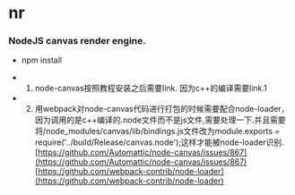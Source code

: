 # nr  
### NodeJS canvas render engine.

* npm install  
  
  
  
* 1. node-canvas按照教程安装之后需要link. 因为c++的编译需要link.1  
* 2. 用webpack对node-canvas代码进行打包的时候需要配合node-loader，因为调用的是c++编译的.node文件而不是js文件,需要处理一下.并且需要将/node_modules/canvas/lib/bindings.js文件改为module.exports = require('../build/Release/canvas.node');这样才能被node-loader识别.  
[https://github.com/Automattic/node-canvas/issues/867](https://github.com/Automattic/node-canvas/issues/867)  
[https://github.com/webpack-contrib/node-loader](https://github.com/webpack-contrib/node-loader)  